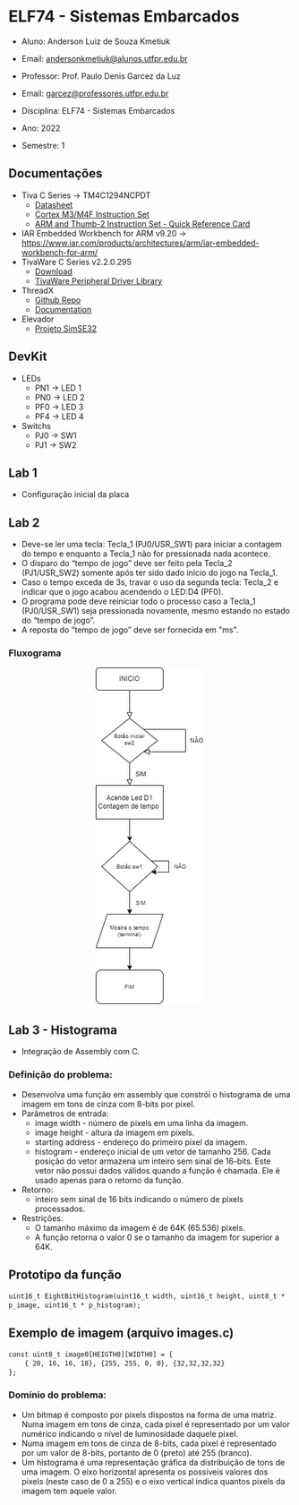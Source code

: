 # ELF74 - Sistemas Embarcados
- Aluno: Anderson Luiz de Souza Kmetiuk
- Email: andersonkmetiuk@alunos.utfpr.edu.br

- Professor: Prof. Paulo Denis Garcez da Luz
- Email: garcez@professores.utfpr.edu.br

- Disciplina: ELF74 - Sistemas Embarcados
- Ano: 2022
- Semestre: 1

## Documentações
- Tiva C Series &rarr; TM4C1294NCPDT
  - [Datasheet](https://www.ti.com/lit/ds/symlink/tm4c1294ncpdt.pdf?ts=1687451818296)
  - [Cortex M3/M4F Instruction Set](https://www.ti.com/lit/ug/spmu159a/spmu159a.pdf)
  - [ARM and Thumb-2 Instruction Set - Quick Reference Card](https://developer.arm.com/documentation/qrc0001/latest/)
- IAR Embedded Workbench for ARM v9.20 &rarr; https://www.iar.com/products/architectures/arm/iar-embedded-workbench-for-arm/
- TivaWare C Series v2.2.0.295
  -  [Download](https://www.ti.com/tool/SW-TM4C)
  -  [TivaWare Peripheral Driver Library](https://www.ti.com/lit/ug/spmu298e/spmu298e.pdf?ts=1687399770541&ref_url=https%253A%252F%252Fwww.ti.com%252Ftool%252FSW-TM4C)
- ThreadX 
  - [Github Repo](https://github.com/azure-rtos/threadx)
  - [Documentation](https://docs.microsoft.com/en-us/azure/rtos/threadx/)
- Elevador
  - [Projeto SimSE32](https://pessoal.dainf.ct.utfpr.edu.br/douglasrenaux/index_files/Page392.htm)

## DevKit
- LEDs
  - PN1 &rarr; LED 1
  - PN0 &rarr; LED 2
  - PF0 &rarr; LED 3
  - PF4 &rarr; LED 4
- Switchs
  - PJ0 &rarr; SW1
  - PJ1 &rarr; SW2
 
## Lab 1
- Configuração inicial da placa

## Lab 2
- Deve-se ler uma tecla: Tecla_1 (PJ0/USR_SW1) para iniciar a contagem do tempo e enquanto a Tecla_1 não for pressionada nada acontece.
- O disparo do “tempo de jogo” deve ser feito pela Tecla_2 (PJ1/USR_SW2) somente após ter sido dado início do jogo na Tecla_1.
- Caso o tempo exceda de 3s, travar o uso da segunda tecla: Tecla_2 e indicar que o jogo acabou acendendo o LED:D4 (PF0).
- O programa pode deve reiniciar todo o processo caso a Tecla_1 (PJ0/USR_SW1) seja pressionada novamente, mesmo estando no estado do “tempo de jogo”.
- A reposta do “tempo de jogo” deve ser fornecida em "ms".

### Fluxograma
<p align="center"><img alt="Lab2-Fluxogram" src= "Lab2/Fluxograma/Lab2%20.jpg" /> </p>

## Lab 3 - Histograma
- Integração de Assembly com C.
### Definição do problema:
- Desenvolva uma função em assembly que constrói o histograma de uma imagem em tons de cinza com 8-bits por pixel.
- Parâmetros de entrada:
  - image width - número de pixels em uma linha da imagem.
  - image height - altura da imagem em pixels.
  - starting address - endereço do primeiro pixel da imagem.
  - histogram - endereço inicial de um vetor de tamanho 256. Cada posição do vetor armazena um inteiro
sem sinal de 16-bits. Este vetor não possui dados válidos quando a função é chamada. Ele é usado
apenas para o retorno da função.
- Retorno:
  - inteiro sem sinal de 16 bits indicando o número de pixels processados.
- Restrições:
  - O tamanho máximo da imagem é de 64K (65.536) pixels.
  - A função retorna o valor 0 se o tamanho da imagem for superior a 64K.

## Prototipo da função
```
uint16_t EightBitHistogram(uint16_t width, uint16_t height, uint8_t * p_image, uint16_t * p_histogram);
```

## Exemplo de imagem (arquivo images.c)
```
const uint8_t image0[HEIGTH0][WIDTH0] = {
    { 20, 16, 16, 18}, {255, 255, 0, 0}, {32,32,32,32}
};
```

### Domínio do problema:
- Um bitmap é composto por pixels dispostos na forma de uma matriz. Numa imagem em tons de cinza, cada pixel é representado por um valor numérico indicando o nível de luminosidade daquele pixel.
- Numa imagem em tons de cinza de 8-bits, cada pixel é representado por um valor de 8-bits, portanto de 0 (preto) até 255 (branco).
- Um histograma é uma representação gráfica da distribuição de tons de uma imagem. O eixo horizontal apresenta os possíveis valores dos pixels (neste caso de 0 a 255) e o eixo vertical indica quantos pixels da imagem tem aquele valor.

